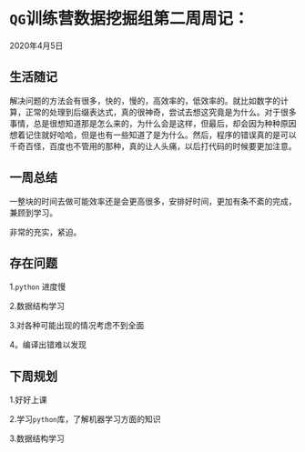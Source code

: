 # `QG`训练营数据挖掘组第二周周记：
2020年4月5日

## 生活随记

解决问题的方法会有很多，快的，慢的，高效率的，低效率的。就比如数字的计算，正常的处理到后缀表达式，真的很神奇，尝试去想这究竟是为什么。对于很多事情，总是很想知道那是怎么来的，为什么会是这样，但最后，却会因为种种原因想着记住就好哈哈，但是也有一些知道了是为什么。然后，程序的错误真的是可以千奇百怪，百度也不管用的那种，真的让人头痛，以后打代码的时候要更加注意。

## 一周总结

一整块的时间去做可能效率还是会更高很多，安排好时间，更加有条不紊的完成，兼顾到学习。

非常的充实，紧迫。

## 存在问题

1.`python` 进度慢

2.数据结构学习

3.对各种可能出现的情况考虑不到全面

4。编译出错难以发现

## 下周规划

1.好好上课

2.学习`python`库，了解机器学习方面的知识

3.数据结构学习

